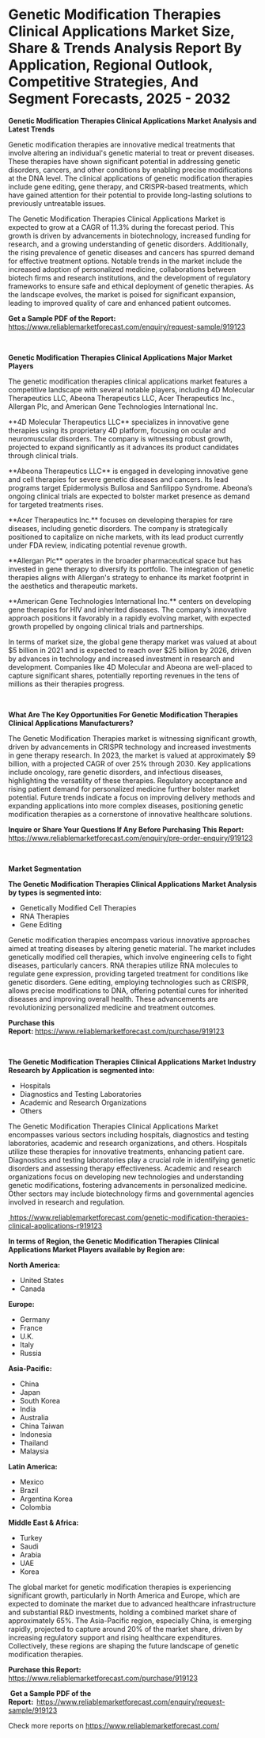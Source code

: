 <p><h1>Genetic Modification Therapies Clinical Applications Market Size, Share & Trends Analysis Report By Application, Regional Outlook, Competitive Strategies, And Segment Forecasts, 2025 - 2032</h1></p><p><strong>Genetic Modification Therapies Clinical Applications Market Analysis and Latest Trends</strong></p>
<p><p>Genetic modification therapies are innovative medical treatments that involve altering an individual's genetic material to treat or prevent diseases. These therapies have shown significant potential in addressing genetic disorders, cancers, and other conditions by enabling precise modifications at the DNA level. The clinical applications of genetic modification therapies include gene editing, gene therapy, and CRISPR-based treatments, which have gained attention for their potential to provide long-lasting solutions to previously untreatable issues.</p><p>The Genetic Modification Therapies Clinical Applications Market is expected to grow at a CAGR of 11.3% during the forecast period. This growth is driven by advancements in biotechnology, increased funding for research, and a growing understanding of genetic disorders. Additionally, the rising prevalence of genetic diseases and cancers has spurred demand for effective treatment options. Notable trends in the market include the increased adoption of personalized medicine, collaborations between biotech firms and research institutions, and the development of regulatory frameworks to ensure safe and ethical deployment of genetic therapies. As the landscape evolves, the market is poised for significant expansion, leading to improved quality of care and enhanced patient outcomes.</p></p>
<p><strong>Get a Sample PDF of the Report:&nbsp;</strong> <a href="https://www.reliablemarketforecast.com/enquiry/request-sample/919123?utm_campaign=1169&utm_medium=2&utm_source=Github&utm_content=ia&utm_term=11032025&utm_id=genetic-modification-therapies-clinical-applications">https://www.reliablemarketforecast.com/enquiry/request-sample/919123</a></p>
<p>&nbsp;</p>
<p><strong>Genetic Modification Therapies Clinical Applications Major Market Players</strong></p>
<p><p>The genetic modification therapies clinical applications market features a competitive landscape with several notable players, including 4D Molecular Therapeutics LLC, Abeona Therapeutics LLC, Acer Therapeutics Inc., Allergan Plc, and American Gene Technologies International Inc.</p><p>**4D Molecular Therapeutics LLC** specializes in innovative gene therapies using its proprietary 4D platform, focusing on ocular and neuromuscular disorders. The company is witnessing robust growth, projected to expand significantly as it advances its product candidates through clinical trials.</p><p>**Abeona Therapeutics LLC** is engaged in developing innovative gene and cell therapies for severe genetic diseases and cancers. Its lead programs target Epidermolysis Bullosa and Sanfilippo Syndrome. Abeona’s ongoing clinical trials are expected to bolster market presence as demand for targeted treatments rises.</p><p>**Acer Therapeutics Inc.** focuses on developing therapies for rare diseases, including genetic disorders. The company is strategically positioned to capitalize on niche markets, with its lead product currently under FDA review, indicating potential revenue growth.</p><p>**Allergan Plc** operates in the broader pharmaceutical space but has invested in gene therapy to diversify its portfolio. The integration of genetic therapies aligns with Allergan's strategy to enhance its market footprint in the aesthetics and therapeutic markets.</p><p>**American Gene Technologies International Inc.** centers on developing gene therapies for HIV and inherited diseases. The company’s innovative approach positions it favorably in a rapidly evolving market, with expected growth propelled by ongoing clinical trials and partnerships.</p><p>In terms of market size, the global gene therapy market was valued at about $5 billion in 2021 and is expected to reach over $25 billion by 2026, driven by advances in technology and increased investment in research and development. Companies like 4D Molecular and Abeona are well-placed to capture significant shares, potentially reporting revenues in the tens of millions as their therapies progress.</p></p>
<p>&nbsp;</p>
<p><strong>What Are The Key Opportunities For Genetic Modification Therapies Clinical Applications Manufacturers?</strong></p>
<p><p>The Genetic Modification Therapies market is witnessing significant growth, driven by advancements in CRISPR technology and increased investments in gene therapy research. In 2023, the market is valued at approximately $9 billion, with a projected CAGR of over 25% through 2030. Key applications include oncology, rare genetic disorders, and infectious diseases, highlighting the versatility of these therapies. Regulatory acceptance and rising patient demand for personalized medicine further bolster market potential. Future trends indicate a focus on improving delivery methods and expanding applications into more complex diseases, positioning genetic modification therapies as a cornerstone of innovative healthcare solutions.</p></p>
<p><strong>Inquire or Share Your Questions If Any Before Purchasing This Report:</strong> <a href="https://www.reliablemarketforecast.com/enquiry/pre-order-enquiry/919123?utm_campaign=1169&utm_medium=2&utm_source=Github&utm_content=ia&utm_term=11032025&utm_id=genetic-modification-therapies-clinical-applications">https://www.reliablemarketforecast.com/enquiry/pre-order-enquiry/919123</a></p>
<p>&nbsp;</p>
<p><strong>Market Segmentation</strong></p>
<p><strong>The Genetic Modification Therapies Clinical Applications Market Analysis by types is segmented into:</strong></p>
<p><ul><li>Genetically Modified Cell Therapies</li><li>RNA Therapies</li><li>Gene Editing</li></ul></p>
<p><p>Genetic modification therapies encompass various innovative approaches aimed at treating diseases by altering genetic material. The market includes genetically modified cell therapies, which involve engineering cells to fight diseases, particularly cancers. RNA therapies utilize RNA molecules to regulate gene expression, providing targeted treatment for conditions like genetic disorders. Gene editing, employing technologies such as CRISPR, allows precise modifications to DNA, offering potential cures for inherited diseases and improving overall health. These advancements are revolutionizing personalized medicine and treatment outcomes.</p></p>
<p><strong>Purchase this Report:&nbsp;</strong><a href="https://www.reliablemarketforecast.com/purchase/919123?utm_campaign=1169&utm_medium=2&utm_source=Github&utm_content=ia&utm_term=11032025&utm_id=genetic-modification-therapies-clinical-applications">https://www.reliablemarketforecast.com/purchase/919123</a></p>
<p>&nbsp;</p>
<p><strong>The Genetic Modification Therapies Clinical Applications Market Industry Research by Application is segmented into:</strong></p>
<p><ul><li>Hospitals</li><li>Diagnostics and Testing Laboratories</li><li>Academic and Research Organizations</li><li>Others</li></ul></p>
<p><p>The Genetic Modification Therapies Clinical Applications Market encompasses various sectors including hospitals, diagnostics and testing laboratories, academic and research organizations, and others. Hospitals utilize these therapies for innovative treatments, enhancing patient care. Diagnostics and testing laboratories play a crucial role in identifying genetic disorders and assessing therapy effectiveness. Academic and research organizations focus on developing new technologies and understanding genetic modifications, fostering advancements in personalized medicine. Other sectors may include biotechnology firms and governmental agencies involved in research and regulation.</p></p>
<p><a href="https://www.reliablemarketforecast.com/genetic-modification-therapies-clinical-applications-r919123?utm_campaign=1169&utm_medium=2&utm_source=Github&utm_content=ia&utm_term=11032025&utm_id=genetic-modification-therapies-clinical-applications">&nbsp;https://www.reliablemarketforecast.com/genetic-modification-therapies-clinical-applications-r919123</a></p>
<p><strong>In terms of Region, the Genetic Modification Therapies Clinical Applications Market Players available by Region are:</strong></p>
<p>
    <p> <strong> North America: </strong>
        <ul>
            <li>United States</li>
            <li>Canada</li>
        </ul>
        </p> 
    <p> <strong> Europe: </strong>
        <ul>
            <li>Germany</li>
            <li>France</li>
            <li>U.K.</li>
            <li>Italy</li>
            <li>Russia</li>
        </ul>
        </p> 
    <p> <strong> Asia-Pacific: </strong>
        <ul>
            <li>China</li>
            <li>Japan</li>
            <li>South Korea</li>
            <li>India</li>
            <li>Australia</li>
            <li>China Taiwan</li>
            <li>Indonesia</li>
            <li>Thailand</li>
            <li>Malaysia</li>
        </ul>
        </p> 
    <p> <strong> Latin America: </strong>
        <ul>
            <li>Mexico</li>
            <li>Brazil</li>
            <li>Argentina Korea</li>
            <li>Colombia</li>
        </ul>
        </p> 
    <p> <strong> Middle East & Africa: </strong>
        <ul>
            <li>Turkey</li>
            <li>Saudi</li>
            <li>Arabia</li>
            <li>UAE</li>
            <li>Korea</li>
        </ul>
    </p>
    </p>
<p><p>The global market for genetic modification therapies is experiencing significant growth, particularly in North America and Europe, which are expected to dominate the market due to advanced healthcare infrastructure and substantial R&D investments, holding a combined market share of approximately 65%. The Asia-Pacific region, especially China, is emerging rapidly, projected to capture around 20% of the market share, driven by increasing regulatory support and rising healthcare expenditures. Collectively, these regions are shaping the future landscape of genetic modification therapies.</p></p>
<p><strong>Purchase this Report: </strong><a href="https://www.reliablemarketforecast.com/purchase/919123?utm_campaign=1169&utm_medium=2&utm_source=Github&utm_content=ia&utm_term=11032025&utm_id=genetic-modification-therapies-clinical-applications">https://www.reliablemarketforecast.com/purchase/919123</a></p>
<p>&nbsp;<strong>Get a Sample PDF of the Report:&nbsp;&nbsp;</strong><a href="https://www.reliablemarketforecast.com/enquiry/request-sample/919123?utm_campaign=1169&utm_medium=2&utm_source=Github&utm_content=ia&utm_term=11032025&utm_id=genetic-modification-therapies-clinical-applications">https://www.reliablemarketforecast.com/enquiry/request-sample/919123</a></p>
<p><strong></strong></p>
<p>Check more reports on <a href="https://www.reliablemarketforecast.com/?utm_campaign=1169&utm_medium=2&utm_source=Github&utm_content=ia&utm_term=11032025&utm_id=genetic-modification-therapies-clinical-applications">https://www.reliablemarketforecast.com/</a></p>